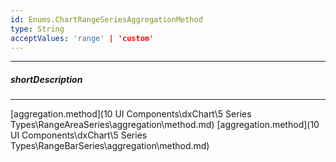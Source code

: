 ```yaml
---
id: Enums.ChartRangeSeriesAggregationMethod
type: String
acceptValues: 'range' | 'custom'
---
```

---
##### shortDescription
<!-- Description goes here -->

---
<!-- Description goes here -->
[aggregation.method](10 UI Components\dxChart\5 Series Types\RangeAreaSeries\aggregation\method.md)
[aggregation.method](10 UI Components\dxChart\5 Series Types\RangeBarSeries\aggregation\method.md)